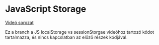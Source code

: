 # JavaScript Storage

[Videó sorozat](https://www.youtube.com/watch?v=f3tGk_9eUJ0&list=PLbcJ_vPJW9XNGpDU2HhA1UPdQvMXa_M4f)

Ez a branch a JS localStorage vs sessionStorgae videóhoz tartozó kódot tartalmazza, és nincs kapcslatban az előző részek kódjával.
